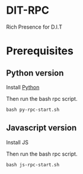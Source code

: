 # DIT-RPC

Rich Presence for D.I.T

# Prerequisites

## Python version
Install [Python](https://www.python.org/)

Then run the bash rpc script.

`bash py-rpc-start.sh`

## Javascript version

Install JS

Then run the bash rpc script.

`bash js-rpc-start.sh`